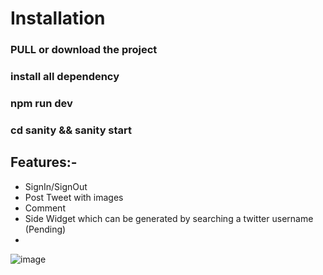 # Installation

### PULL or download the project 

### install all dependency
### npm run dev
### cd sanity && sanity start

## Features:-
* SignIn/SignOut
* Post Tweet with images
* Comment
* Side Widget which can be generated by searching a twitter username (Pending) 
* 
![image](https://user-images.githubusercontent.com/69818891/177603482-670ad61a-e79a-49fe-ada4-0b2848429ef6.png)
